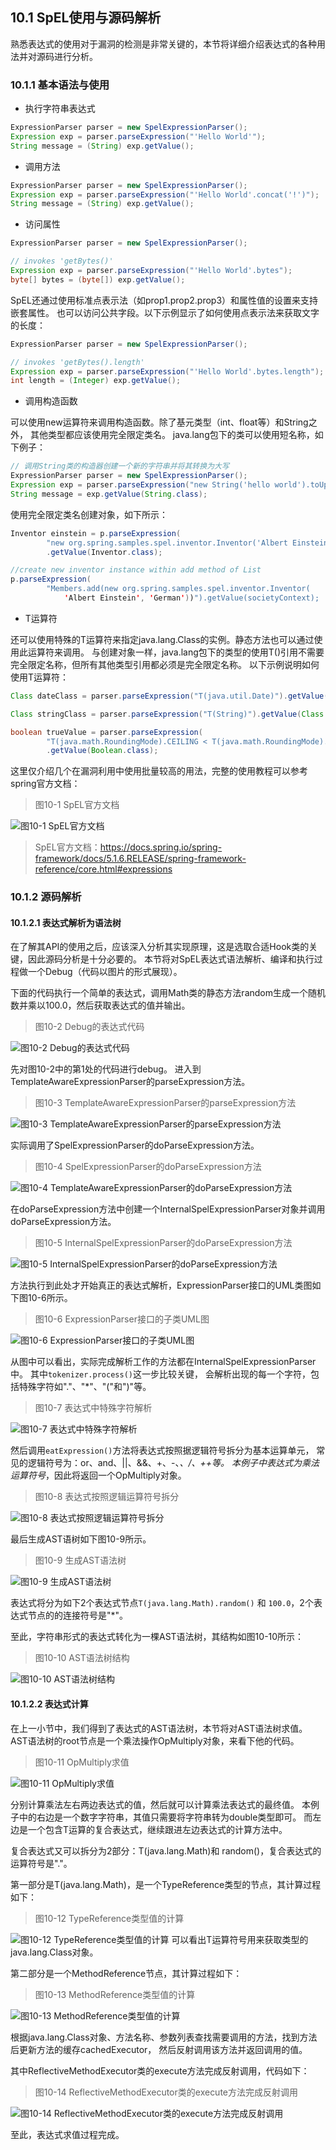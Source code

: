 ## 10.1 SpEL使用与源码解析

熟悉表达式的使用对于漏洞的检测是非常关键的，本节将详细介绍表达式的各种用法并对源码进行分析。

### 10.1.1 基本语法与使用

+ 执行字符串表达式
```java
ExpressionParser parser = new SpelExpressionParser();
Expression exp = parser.parseExpression("'Hello World'"); 
String message = (String) exp.getValue();
```

+ 调用方法
```java
ExpressionParser parser = new SpelExpressionParser();
Expression exp = parser.parseExpression("'Hello World'.concat('!')"); 
String message = (String) exp.getValue();
```
+ 访问属性
```java
ExpressionParser parser = new SpelExpressionParser();

// invokes 'getBytes()'
Expression exp = parser.parseExpression("'Hello World'.bytes"); 
byte[] bytes = (byte[]) exp.getValue();
```

SpEL还通过使用标准点表示法（如prop1.prop2.prop3）和属性值的设置来支持嵌套属性。
也可以访问公共字段。以下示例显示了如何使用点表示法来获取文字的长度：
```java
ExpressionParser parser = new SpelExpressionParser();

// invokes 'getBytes().length'
Expression exp = parser.parseExpression("'Hello World'.bytes.length"); 
int length = (Integer) exp.getValue();
```
+ 调用构造函数

可以使用new运算符来调用构造函数。除了基元类型（int、float等）和String之外， 其他类型都应该使用完全限定类名。
java.lang包下的类可以使用短名称，如下例子：
```java
// 调用String类的构造器创建一个新的字符串并将其转换为大写
ExpressionParser parser = new SpelExpressionParser();
Expression exp = parser.parseExpression("new String('hello world').toUpperCase()"); 
String message = exp.getValue(String.class);
```

使用完全限定类名创建对象，如下所示：
```java
Inventor einstein = p.parseExpression(
        "new org.spring.samples.spel.inventor.Inventor('Albert Einstein', 'German')")
        .getValue(Inventor.class);

//create new inventor instance within add method of List
p.parseExpression(
        "Members.add(new org.spring.samples.spel.inventor.Inventor(
            'Albert Einstein', 'German'))").getValue(societyContext);
```

+ T运算符

还可以使用特殊的T运算符来指定java.lang.Class的实例。静态方法也可以通过使用此运算符来调用。
与创建对象一样，java.lang包下的类型的使用T()引用不需要完全限定名称，但所有其他类型引用都必须是完全限定名称。
以下示例说明如何使用T运算符：
```java
Class dateClass = parser.parseExpression("T(java.util.Date)").getValue(Class.class);

Class stringClass = parser.parseExpression("T(String)").getValue(Class.class);

boolean trueValue = parser.parseExpression(
        "T(java.math.RoundingMode).CEILING < T(java.math.RoundingMode).FLOOR")
        .getValue(Boolean.class);
```

这里仅介绍几个在漏洞利用中使用批量较高的用法，完整的使用教程可以参考spring官方文档：
> 图10-1 SpEL官方文档

![图10-1 SpEL官方文档](../../.vuepress/public/images/book/expression/img/10-1.jpg)

> SpEL官方文档：https://docs.spring.io/spring-framework/docs/5.1.6.RELEASE/spring-framework-reference/core.html#expressions

### 10.1.2 源码解析

#### 10.1.2.1 表达式解析为语法树
在了解其API的使用之后，应该深入分析其实现原理，这是选取合适Hook类的关键，因此源码分析是十分必要的。
本节将对SpEL表达式语法解析、编译和执行过程做一个Debug（代码以图片的形式展现）。

下面的代码执行一个简单的表达式，调用Math类的静态方法random生成一个随机数并乘以100.0，然后获取表达式的值并输出。
> 图10-2 Debug的表达式代码

![图10-2 Debug的表达式代码](../../.vuepress/public/images/book/expression/img/10-2.jpg)

先对图10-2中的第1处的代码进行debug。 进入到TemplateAwareExpressionParser的parseExpression方法。
> 图10-3 TemplateAwareExpressionParser的parseExpression方法

![图10-3 TemplateAwareExpressionParser的parseExpression方法](../../.vuepress/public/images/book/expression/img/10-3.jpg)

实际调用了SpelExpressionParser的doParseExpression方法。
> 图10-4 SpelExpressionParser的doParseExpression方法

![图10-4 TemplateAwareExpressionParser的doParseExpression方法](../../.vuepress/public/images/book/expression/img/10-4.jpg)

在doParseExpression方法中创建一个InternalSpelExpressionParser对象并调用doParseExpression方法。
> 图10-5 InternalSpelExpressionParser的doParseExpression方法

![图10-5 InternalSpelExpressionParser的doParseExpression方法](../../.vuepress/public/images/book/expression/img/10-5.jpg)

方法执行到此处才开始真正的表达式解析，ExpressionParser接口的UML类图如下图10-6所示。
> 图10-6 ExpressionParser接口的子类UML图

![图10-6 ExpressionParser接口的子类UML图](../../.vuepress/public/images/book/expression/img/10-6.jpg)

从图中可以看出，实际完成解析工作的方法都在InternalSpelExpressionParser中。 其中`tokenizer.process()`这一步比较关键，
会解析出现的每一个字符，包括特殊字符如"."、"*"、"("和")"等。
> 图10-7 表达式中特殊字符解析

![图10-7 表达式中特殊字符解析](../../.vuepress/public/images/book/expression/img/10-7.jpg)

然后调用`eatExpression()`方法将表达式按照据逻辑符号拆分为基本运算单元，
常见的逻辑符号为：or、and、||、&&、+、-、*、/、++等。
本例子中表达式为乘法运算符号*，因此将返回一个OpMultiply对象。

> 图10-8 表达式按照逻辑运算符号拆分

![图10-8 表达式按照逻辑运算符号拆分](../../.vuepress/public/images/book/expression/img/10-8.jpg)

最后生成AST语树如下图10-9所示。

>图10-9 生成AST语法树

![图10-9 生成AST语法树](../../.vuepress/public/images/book/expression/img/10-9.jpg)

表达式将分为如下2个表达式节点`T(java.lang.Math).random()` 和 `100.0`，2个表达式节点的的连接符号是"*"。

至此，字符串形式的表达式转化为一棵AST语法树，其结构如图10-10所示：
> 图10-10 AST语法树结构

![图10-10 AST语法树结构](../../.vuepress/public/images/book/expression/img/10-10.jpg)


#### 10.1.2.2 表达式计算

在上一小节中，我们得到了表达式的AST语法树，本节将对AST语法树求值。
AST语法树的root节点是一个乘法操作OpMultiply对象，来看下他的代码。

> 图10-11 OpMultiply求值

![图10-11 OpMultiply求值](../../.vuepress/public/images/book/expression/img/10-11.jpg)

分别计算乘法左右两边表达式的值，然后就可以计算乘法表达式的最终值。
本例子中的右边是一个数字字符串，其值只需要将字符串转为double类型即可。
而左边是一个包含T运算的复合表达式，继续跟进左边表达式的计算方法中。

复合表达式又可以拆分为2部分：T(java.lang.Math)和 random()，复合表达式的运算符号是"."。

第一部分是T(java.lang.Math)，是一个TypeReference类型的节点，其计算过程如下：
> 图10-12 TypeReference类型值的计算

![图10-12 TypeReference类型值的计算](../../.vuepress/public/images/book/expression/img/10-12.jpg)
可以看出T运算符号用来获取类型的java.lang.Class对象。

第二部分是一个MethodReference节点，其计算过程如下：
> 图10-13 MethodReference类型值的计算

![图10-13 MethodReference类型值的计算](../../.vuepress/public/images/book/expression/img/10-13.jpg)

根据java.lang.Class对象、方法名称、参数列表查找需要调用的方法，找到方法后更新方法的缓存cachedExecutor，
然后反射调用该方法并返回调用的值。

其中ReflectiveMethodExecutor类的execute方法完成反射调用，代码如下：
> 图10-14 ReflectiveMethodExecutor类的execute方法完成反射调用

![图10-14 ReflectiveMethodExecutor类的execute方法完成反射调用](../../.vuepress/public/images/book/expression/img/10-14.jpg)

至此，表达式求值过程完成。



















